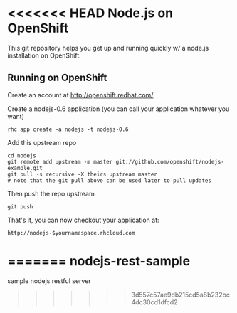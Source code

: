<<<<<<< HEAD
Node.js on OpenShift
====================

This git repository helps you get up and running quickly w/ a node.js installation
on OpenShift. 
 
Running on OpenShift
----------------------------

Create an account at http://openshift.redhat.com/

Create a nodejs-0.6 application (you can call your application whatever you want)

    rhc app create -a nodejs -t nodejs-0.6

Add this upstream repo

    cd nodejs
    git remote add upstream -m master git://github.com/openshift/nodejs-example.git
    git pull -s recursive -X theirs upstream master
    # note that the git pull above can be used later to pull updates
Then push the repo upstream

    git push

That's it, you can now checkout your application at:

    http://nodejs-$yournamespace.rhcloud.com

=======
nodejs-rest-sample
==================

sample nodejs restful server
>>>>>>> 3d557c57ae9db215cd5a8b232bc4dc30cd1dfcd2
